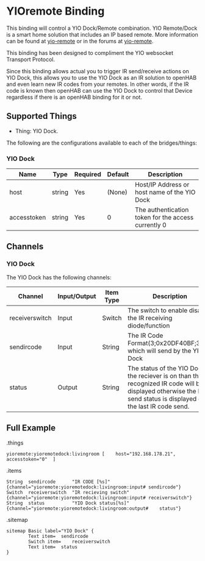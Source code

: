 # YIOremote Binding

This binding will control a YIO Dock/Remote combination. YIO Remote/Dock is a smart home solution that includes an IP based remote. More information can be found at [yio-remote](https://www.yio-remote.com/) or in the forums at [yio-remote](https://community.yio-remote.com/). 

This binding has been designed to compliment the YIO websocket Transport Protocol.

Since this binding allows actual you to trigger IR send/receive actions on YIO Dock, this allows you to use the YIO Dock as an IR solution to openHAB and even learn new IR codes from your remotes. In other words, if the IR code is known then openHAB can use the YIO Dock to control that Device regardless if there is an openHAB binding for it or not.

## Supported Things

* Thing: YIO Dock.

The following are the configurations available to each of the bridges/things:

### YIO Dock

| Name                 | Type    | Required | Default | Description                                                                                                    |
|----------------------|---------|----------|---------|----------------------------------------------------------------------------------------------------------------|
| 	host	       | string  | Yes      | (None)  | Host/IP Address or host name of the YIO Dock                                                                   |
| 	accesstoken   | string  | Yes      | 0       | The authentication token for the access currently 0                                                            |
                                                      
## Channels

### YIO Dock

The YIO Dock has the following channels:

| Channel 		     		| Input/Output 	| Item Type    | Description                                                                                																			|
|---------------------------|---------------|--------------|------------------------------------------------------------------------------------------------------------------------------------------------------------------------|
| 	receiverswitch     		| Input         | Switch       | The switch to enable disable the IR receiving diode/function                                 																			|
| 	sendircode		    	| Input         | String       | The IR Code Format(3;0x20DF40BF;32;0) which will send by the YIO Dock                     																				|
| 	status			    	| Output        | String       | The status of the YIO Dock. If the reciever is on than the recognized IR code will be displayed otherwise the IR send status is displayed of the last IR code send.	|


## Full Example

.things

```
yioremote:yioremotedock:livingroom [ 	host="192.168.178.21",	accesstoken="0"  ]
```

.items

```
String 	sendircode		"IR CODE [%s]" 			{channel="yioremote:yioremotedock:livingroom:input#	sendircode"}
Switch 	receiverswitch	"IR recieving switch"	{channel="yioremote:yioremotedock:livingroom:input#	receiverswitch"}
String 	status			"YIO Dock status[%s]" 	{channel="yioremote:yioremotedock:livingroom:output#	status"}
```

.sitemap

```
sitemap Basic label="YIO Dock" {
        Text item=	sendircode
        Switch item=	receiverswitch
        Text item=	status
}
```